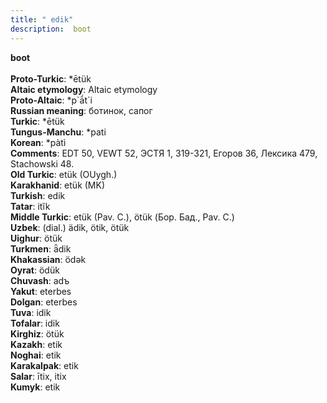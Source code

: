 ```yaml
---
title: " edik"
description:  boot
---
```

<p data-pagefind-weight="0.5">
<strong> boot</strong><br><br>
<strong>Proto-Turkic</strong>:  *ētük<br>
<strong>Altaic etymology</strong>:  Altaic etymology<br>
<strong> Proto-Altaic</strong>:  *p`ā́t`i<br>
<strong>Russian meaning</strong>:  ботинок, сапог<br>
<strong>Turkic</strong>:  *ētük<br>
<strong>Tungus-Manchu</strong>:  *pati<br>
<strong>Korean</strong>:  *pàtì<br>
<strong>Comments</strong>:  EDT 50, VEWT 52, ЭСТЯ 1, 319-321, Егоров 36, Лексика 479, Stachowski 48.<br>
<strong>Old Turkic</strong>:  etük (OUygh.)<br>
<strong>Karakhanid</strong>:  etük (MK)<br>
<strong>Turkish</strong>:  edik<br>
<strong>Tatar</strong>:  itĭk<br>
<strong>Middle Turkic</strong>:  etük (Pav. C.), ötük (Бор. Бад., Pav. C.)<br>
<strong>Uzbek</strong>:  (dial.) ädik, ötik, ötük<br>
<strong>Uighur</strong>:  ötük<br>
<strong>Turkmen</strong>:  ǟdik<br>
<strong>Khakassian</strong>:  ödǝk<br>
<strong>Oyrat</strong>:  ödük<br>
<strong>Chuvash</strong>:  adъ<br>
<strong>Yakut</strong>:  eterbes<br>
<strong>Dolgan</strong>:  eterbes<br>
<strong>Tuva</strong>:  idik<br>
<strong>Tofalar</strong>:  idik<br>
<strong>Kirghiz</strong>:  ötük<br>
<strong>Kazakh</strong>:  etik<br>
<strong>Noghai</strong>:  etik<br>
<strong>Karakalpak</strong>:  etik<br>
<strong>Salar</strong>:  ītix, itix<br>
<strong>Kumyk</strong>:  etik<br>

</p>
